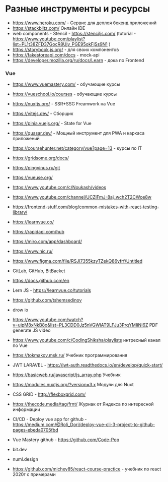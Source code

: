 # Разные инструменты и ресурсы


- https://www.heroku.com/ - Сервис для деплоя бекенд приложений
- https://stackblitz.com/ Онлайн IDE
- web components - Stencil - https://stenciljs.com/ (tutorial - https://www.youtube.com/playlist?list=PL1t38ZFD37GocR8Ujv_PGE95okFjSs9N1 )
- https://storybook.js.org/ - для своих компонентов
- https://fakestoreapi.com/docs - mock-api
- https://developer.mozilla.org/ru/docs/Learn - дока по Frontend


### Vue

- https://www.vuemastery.com/ - обучающие курсы
- https://vueschool.io/courses - обучающие курсы

- https://nuxtjs.org/ - SSR+SSG Freamwork на Vue
- https://vitejs.dev/ - Сборщик
- https://pinia.vuejs.org/ - State for Vue 
- https://quasar.dev/ - Мощный инструмент для PWA и каркаса приложений
- https://coursehunter.net/category/vue?page=13 - курсы по IT
- https://gridsome.org/docs/
- https://pingvinus.ru/git
- https://vueuse.org/
- https://www.youtube.com/c/Noukash/videos
- https://www.youtube.com/channel/UCZlFmJ-8aj_wch2T2CWoe8w
- https://frontend-stuff.com/blog/common-mistakes-with-react-testing-library/

- https://learnvue.co/

- https://rapidapi.com/hub
- https://miro.com/app/dashboard/
- https://www.nic.ru/
- https://www.figma.com/file/RSJI7355kzyTZekQ86yfrf/Untitled
- GitLab, GitHub, BitBacket
- https://docs.github.com/en
- Lern JS - https://learnvue.co/tutorials
- https://github.com/tshemsedinov
- drow io
- https://www.youtube.com/watch?v=uipM8xNkB8o&list=PL3CDD0Jz5nVGWlAT9LFJu3PrqYMIiNI6Z  PDF generate JS video
- https://www.youtube.com/c/CodingShiksha/playlists интресный канал по Vue
- https://tokmakov.msk.ru/ Учебник программирования
- JWT LARAVEL - https://jwt-auth.readthedocs.io/en/develop/quick-start/
- https://basicweb.ru/javascript/js_array.php Учебник
- https://modules.nuxtjs.org/?version=3.x Модули для Nuxt
- CSS GRID - http://flexboxgrid.com/

- https://thecode.media/tag/frnt/ Журнак от Яндекса по интересной информации
- CI/CD - Deploy vue app for github - https://medium.com/@Roli_Dori/deploy-vue-cli-3-project-to-github-pages-ebeda0705fbd
- Vue Mastery github - https://github.com/Code-Pop
- bit.dev
- numl.design
- https://github.com/michey85/react-course-practice - учебник по react 2020г с примерами



